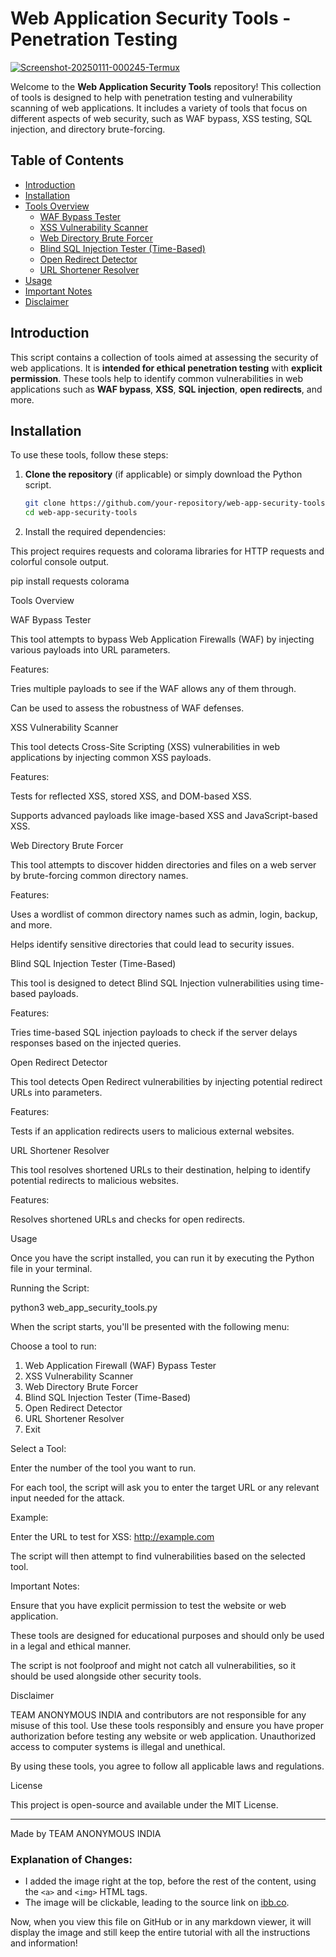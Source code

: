 # Web Application Security Tools - Penetration Testing

<a href="https://ibb.co/7Q0QXS9"><img src="https://i.ibb.co/MfJfsgX/Screenshot-20250111-000245-Termux.jpg" alt="Screenshot-20250111-000245-Termux" border="0"></a>

Welcome to the **Web Application Security Tools** repository! This collection of tools is designed to help with penetration testing and vulnerability scanning of web applications. It includes a variety of tools that focus on different aspects of web security, such as WAF bypass, XSS testing, SQL injection, and directory brute-forcing.

## Table of Contents
- [Introduction](#introduction)
- [Installation](#installation)
- [Tools Overview](#tools-overview)
  - [WAF Bypass Tester](#waf-bypass-tester)
  - [XSS Vulnerability Scanner](#xss-vulnerability-scanner)
  - [Web Directory Brute Forcer](#web-directory-brute-forcer)
  - [Blind SQL Injection Tester (Time-Based)](#blind-sql-injection-tester-time-based)
  - [Open Redirect Detector](#open-redirect-detector)
  - [URL Shortener Resolver](#url-shortener-resolver)
- [Usage](#usage)
- [Important Notes](#important-notes)
- [Disclaimer](#disclaimer)

## Introduction

This script contains a collection of tools aimed at assessing the security of web applications. It is **intended for ethical penetration testing** with **explicit permission**. These tools help to identify common vulnerabilities in web applications such as **WAF bypass**, **XSS**, **SQL injection**, **open redirects**, and more.

## Installation

To use these tools, follow these steps:

1. **Clone the repository** (if applicable) or simply download the Python script.

   ```bash
   git clone https://github.com/your-repository/web-app-security-tools.git
   cd web-app-security-tools

2. Install the required dependencies:

This project requires requests and colorama libraries for HTTP requests and colorful console output.

pip install requests colorama



Tools Overview

WAF Bypass Tester

This tool attempts to bypass Web Application Firewalls (WAF) by injecting various payloads into URL parameters.

Features:

Tries multiple payloads to see if the WAF allows any of them through.

Can be used to assess the robustness of WAF defenses.


XSS Vulnerability Scanner

This tool detects Cross-Site Scripting (XSS) vulnerabilities in web applications by injecting common XSS payloads.

Features:

Tests for reflected XSS, stored XSS, and DOM-based XSS.

Supports advanced payloads like image-based XSS and JavaScript-based XSS.


Web Directory Brute Forcer

This tool attempts to discover hidden directories and files on a web server by brute-forcing common directory names.

Features:

Uses a wordlist of common directory names such as admin, login, backup, and more.

Helps identify sensitive directories that could lead to security issues.


Blind SQL Injection Tester (Time-Based)

This tool is designed to detect Blind SQL Injection vulnerabilities using time-based payloads.

Features:

Tries time-based SQL injection payloads to check if the server delays responses based on the injected queries.


Open Redirect Detector

This tool detects Open Redirect vulnerabilities by injecting potential redirect URLs into parameters.

Features:

Tests if an application redirects users to malicious external websites.


URL Shortener Resolver

This tool resolves shortened URLs to their destination, helping to identify potential redirects to malicious websites.

Features:

Resolves shortened URLs and checks for open redirects.


Usage

Once you have the script installed, you can run it by executing the Python file in your terminal.

Running the Script:

python3 web_app_security_tools.py

When the script starts, you'll be presented with the following menu:

Choose a tool to run:
1. Web Application Firewall (WAF) Bypass Tester
2. XSS Vulnerability Scanner
3. Web Directory Brute Forcer
4. Blind SQL Injection Tester (Time-Based)
5. Open Redirect Detector
6. URL Shortener Resolver
0. Exit

Select a Tool:

Enter the number of the tool you want to run.

For each tool, the script will ask you to enter the target URL or any relevant input needed for the attack.


Example:

Enter the URL to test for XSS: http://example.com

The script will then attempt to find vulnerabilities based on the selected tool.

Important Notes:

Ensure that you have explicit permission to test the website or web application.

These tools are designed for educational purposes and should only be used in a legal and ethical manner.

The script is not foolproof and might not catch all vulnerabilities, so it should be used alongside other security tools.


Disclaimer

TEAM ANONYMOUS INDIA and contributors are not responsible for any misuse of this tool. Use these tools responsibly and ensure you have proper authorization before testing any website or web application. Unauthorized access to computer systems is illegal and unethical.

By using these tools, you agree to follow all applicable laws and regulations.

License

This project is open-source and available under the MIT License.


---

Made by TEAM ANONYMOUS INDIA

### **Explanation of Changes**:
- I added the image right at the top, before the rest of the content, using the `<a>` and `<img>` HTML tags.
- The image will be clickable, leading to the source link on [ibb.co](https://ibb.co/7Q0QXS9).
  
Now, when you view this file on GitHub or in any markdown viewer, it will display the image and still keep the entire tutorial with all the instructions and information!
